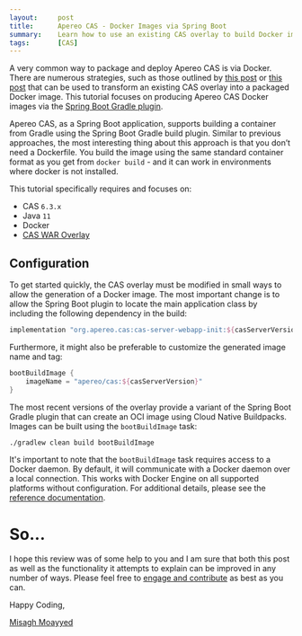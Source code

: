 ```yaml
---
layout:     post
title:      Apereo CAS - Docker Images via Spring Boot
summary:    Learn how to use an existing CAS overlay to build Docker images via Spring Boot.
tags:       [CAS]
---
```


A very common way to package and deploy Apereo CAS is via Docker. There are numerous strategies, such as those outlined by [this post](https://fawnoos.com/2018/11/09/cas6-docker-jib/) or [this post](https://fawnoos.com/2020/01/31/cas6-docker-deployment/) that can be used to transform an existing CAS overlay into a packaged Docker image. This tutorial focuses on producing Apereo CAS Docker images via the [Spring Boot Gradle plugin][plugin].

Apereo CAS, as a Spring Boot application, supports building a container from Gradle using the Spring Boot Gradle build plugin. Similar to previous approaches, the most interesting thing about this approach is that you don’t need a Dockerfile. You build the image using the same standard container format as you get from `docker build` - and it can work in environments where docker is not installed.

<script async src="https://pagead2.googlesyndication.com/pagead/js/adsbygoogle.js"></script>
<ins class="adsbygoogle"
     style="display:block; text-align:center;"
     data-ad-layout="in-article"
     data-ad-format="fluid"
     data-ad-client="ca-pub-8081398210264173"
     data-ad-slot="3789603713"></ins>
<script>
     (adsbygoogle = window.adsbygoogle || []).push({});
</script>

This tutorial specifically requires and focuses on:

- CAS `6.3.x`
- Java `11`
- Docker
- [CAS WAR Overlay](https://github.com/apereo/cas-overlay-template)

## Configuration

To get started quickly, the CAS overlay must be modified in small ways to allow the generation of a Docker image. The most important change is to allow the Spring Boot plugin to locate the main application class by including the following dependency in the build:

```gradle
implementation "org.apereo.cas:cas-server-webapp-init:${casServerVersion}"
```

Furthermore, it might also be preferable to customize the generated image name and tag:

```gradle
bootBuildImage {
    imageName = "apereo/cas:${casServerVersion}"
}
```

<script async src="https://pagead2.googlesyndication.com/pagead/js/adsbygoogle.js"></script>
<ins class="adsbygoogle"
     style="display:block; text-align:center;"
     data-ad-layout="in-article"
     data-ad-format="fluid"
     data-ad-client="ca-pub-8081398210264173"
     data-ad-slot="3789603713"></ins>
<script>
     (adsbygoogle = window.adsbygoogle || []).push({});
</script>

The most recent versions of the overlay provide a variant of the Spring Boot Gradle plugin that can create an OCI image using Cloud Native Buildpacks. Images can be built using the `bootBuildImage` task:

```bash
./gradlew clean build bootBuildImage 
```

It's important to note that the `bootBuildImage` task requires access to a Docker daemon. By default, it will communicate with a Docker daemon over a local connection. This works with Docker Engine on all supported platforms without configuration. For additional details, please see the [reference documentation][plugin].

# So...

I hope this review was of some help to you and I am sure that both this post as well as the functionality it attempts to explain can be improved in any number of ways. Please feel free to [engage and contribute][contribguide] as best as you can.

Happy Coding,

[Misagh Moayyed](https://fawnoos.com)

[plugin]: https://docs.spring.io/spring-boot/docs/current/gradle-plugin/reference/html/
[contribguide]: https://apereo.github.io/cas/developer/Contributor-Guidelines.html

